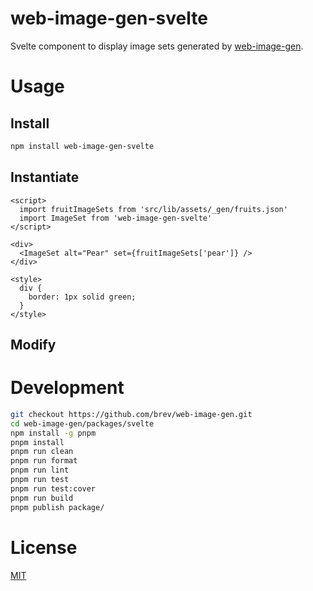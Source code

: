 # web-image-gen-svelte

Svelte component to display image sets generated by
[web-image-gen][web-image-gen].

# Usage

## Install

```sh
npm install web-image-gen-svelte
```

## Instantiate

```svelte
<script>
  import fruitImageSets from 'src/lib/assets/_gen/fruits.json'
  import ImageSet from 'web-image-gen-svelte'
</script>

<div>
  <ImageSet alt="Pear" set={fruitImageSets['pear']} />
</div>

<style>
  div {
    border: 1px solid green;
  }
</style>
```

## Modify

# Development

```sh
git checkout https://github.com/brev/web-image-gen.git
cd web-image-gen/packages/svelte
npm install -g pnpm
pnpm install
pnpm run clean
pnpm run format
pnpm run lint
pnpm run test
pnpm run test:cover
pnpm run build
pnpm publish package/
```

# License

[MIT][mit-license]

[mit-license]: https://mit-license.org/
[web-image-gen]: https://github.com/brev/web-image-gen/tree/main/packages/cli#readme
